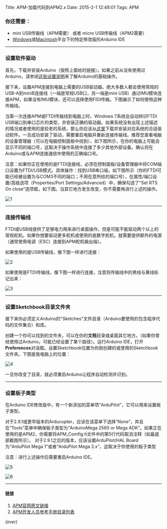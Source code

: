 Title: APM-加载代码到APM2.x
Date: 2015-2-1 12:48:01 
Tags: APM

### 你还需要： ###
- mini USB传输线（APM需要） 或者 micro USB传输线（APM2需要）
- [Windows](http://firmware.diydrones.com/Tools/Arduino/)或[Macintosh](http://firmware.diydrones.com/Tools/Arduino/)平台下的特定修改版的Arduino IDE

----------
### 设置软件驱动 ###
<!-- PELICAN_BEGIN_SUMMARY -->
首先，下载并安装Arduino（按照上面给的链接）。如果之前从没有使用过Arduino，请参阅[这些设置说明](http://arduino.cc/en/Guide/HomePage)来了解Arduino的基础操作。

接下来，设置APM连接到电脑上需要的USB驱动器。绝大多数人都会使用常规的USB-A到miniB连接线（一端是常规USB口，另一端是mini USB）通过IMU模块连接APM，如果没有IMU模块，还可以选择使用FIDI传输。下图展示了如何使用这种传输线。
<!-- PELICAN_END_SUMMARY -->

当第一次连接APM或FTDI传输线到电脑上时，Windows 7系统会自动辨识FTDI USB端口到串口芯片的类型，并安装正确的驱动器。如果系统没有出现上述描述的情况或者使用的是较老的系统，那么你应该从[这里](http://www.ftdichip.com/Drivers/VCP.htm)下载并安装对应系统的合适驱动软件。一旦成功安装了驱动，需要重启电脑并重新连接传输线。推荐您查看电脑的设备管理器（可以在电脑控制面板中找到），如下图所示，在你的电脑上可能会显示不同的端口号，这取决于操作系统中连接了多少其他外部设备。确认将在Arduino或与APM连接通信中使用的正确端口号。

注意：如果你正在使用的是FTDI连接线，必须在控制面板/设备管理器中将COM端口设置为FTDI/USB模式。具体操作：找到USB串口端，如下图所示（你的FTDI可能已经被设置为与COM3不同的端口；不用在意所给的端口号），在属性/端口设置/高级选项（Properties/Port Settings/Advanced）中，确保勾选了“Set RTS On close”选项框，如下图。当其它地方发生改变，你不需要再进行上述的操作。

![1](http://dev.ardupilot.com/wp-content/uploads/sites/6/2013/07/eighteen.png)


----------
### 连接传输线 ###
FTDI或USB线提供了足够电力用来进行桌面操作，但是可能不能驱动两个以上的常规舵机。如果你想要驱动更多舵机或使用的是数字舵机，就需要提供额外的电源（通常使用电调（ESC）连接到APM舵机输出端）。

如果使用的是USB传输线，像下图一样进行连接：

![2](http://dev.ardupilot.com/wp-content/uploads/sites/6/2013/07/IMG_4805.jpg)

如果使用是FTDI传输线，像下图一样进行连接，注意将传输线中的黑线与黄线标记出来：

![3](http://dev.ardupilot.com/wp-content/uploads/sites/6/2013/07/IMG_4804.jpg)



----------
### 设置Sketchbook目录文件夹 ###
接下来你必须定义Arduino的"Sketches"文件目录（Arduino要使用的包含程序代码的文件集合）和库。

创建一个你可以找到的文件夹，可以在你的**文档**目录或桌面其它地方。（如果你曾经使用过Arduino，可能已经设置了某个路径）。运行Arduino IDE，打开**Preferences**对话框。设置Sketchbook位置为你刚创建的或使用的Sketchbook文件夹。下图是我电脑上的位置：

![4](http://dev.ardupilot.com/wp-content/uploads/sites/6/2013/07/sketchfile.png)

一旦你改变了目录，就必须重启Arduino让程序自动检测并识别。


----------
### 设置板子类型 ###
在Arduino IDE修改版中，有一个新添加的菜单项“ArduPilot”，它可以用来设置板子类型。

对于2.9.1或更早版本的Arducopter，应该在该菜单下选择“None”，并且在“Tools”菜单中确保板子类型为“ArduinoMega 2560 or Mega ADK”。如果正在使用的是APM2，你需要将APM_Comfig.h文件中的第5行代码取消注释（如最底部截图所示）。
对于2.9.1之后的版本，应该设置ArduPilot/HAL Board为“ArduPilot Mega 1”或者“ArduPilot Mega 2.x”，这取决于你使用的板子类型

注意：进行上述操作后需要重启Arduino IDE。

![5](http://dev.ardupilot.com/wp-content/uploads/sites/6/2013/07/ArduinoIDEmodified.png)

![6](http://dev.ardupilot.com/wp-content/uploads/sites/6/2013/07/ArduinoAPMConfig.png)

----------
#### 链接 ####

1. [APM官网原文链接](http://dev.ardupilot.com/wiki/load-the-code-onto-apm2x/)
1. [APM开发人员参考手册目录列表]({filename}2014-08-29-APM-开发人员参考手册目录列表.md)

*(over)*